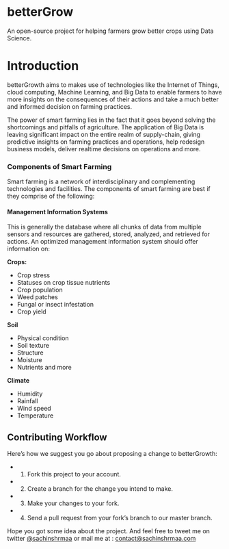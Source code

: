 # betterGrow

An open-source project for helping farmers grow better crops using  Data Science.



# Introduction

betterGrowth aims to makes use of technologies like the Internet of Things, cloud computing, Machine Learning, and Big Data to enable farmers to have more insights on the consequences of their actions and take a much better and informed decision on farming practices.

The power of smart farming lies in the fact that it goes beyond solving the shortcomings and pitfalls of agriculture. The application of Big Data is leaving significant impact on the entire realm of supply-chain, giving predictive insights on farming practices and operations, help redesign business models, deliver realtime decisions on operations and more.

### Components of Smart Farming

Smart farming is a network of interdisciplinary and complementing technologies and facilities. The components of smart farming are best if they comprise of the following:

#### Management Information Systems

This is generally the database where all chunks of data from multiple sensors and resources are gathered, stored, analyzed, and retrieved for actions. An optimized management information system should offer information on:

**Crops:**

- Crop stress
- Statuses on crop tissue nutrients
- Crop population
- Weed patches
- Fungal or insect infestation
- Crop yield
 

**Soil**

- Physical condition
- Soil texture
- Structure
- Moisture
- Nutrients and more
 

**Climate**

- Humidity
- Rainfall
- Wind speed
- Temperature


## Contributing Workflow

Here’s how we suggest you go about proposing a change to betterGrowth:

-   1.  Fork this project to your account.
-   2.  Create a branch for the change you intend to make.
-   3.  Make your changes to your fork.
-   4.  Send a pull request from your fork’s branch to our master branch.



Hope you got some idea about the project. And feel free to tweet me on twitter [@sachinshrmaa](https://twitter.com/sachinshrmaa) or mail me at :  [contact@sachinshrmaa.com](mailto:contact@sachinshrmaa.com)
